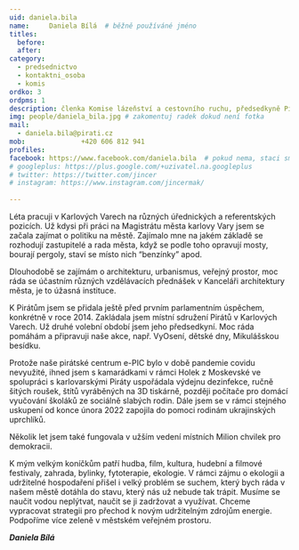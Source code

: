 ```yaml
---
uid: daniela.bila
name:     Daniela Bílá 	# běžně používáné jméno
titles:
  before: 
  after:
category:
  - predsednictvo
  - kontaktni_osoba
  - komis
ordko: 3
ordpms: 1
description: členka Komise lázeňství a cestovního ruchu, předsedkyně Pirátů Karlovy Vary
img: people/daniela_bila.jpg # zakomentuj radek dokud není fotka
mail:
  - daniela.bila@pirati.cz
mob:			  +420 606 812 941
profiles:
facebook: https://www.facebook.com/daniela.bila  # pokud nema, staci smazat tuto radku
# googleplus: https://plus.google.com/+uzivatel.na.googleplus
# twitter: https://twitter.com/jincer
# instagram: https://www.instagram.com/jincermak/ 
   
---
```

Léta pracuji v Karlových Varech na různých úřednických a referentských pozicích. Už kdysi při práci na Magistrátu města karlovy Vary jsem se začala zajímat o politiku na městě. Zajímalo mne na jakém základě se rozhodují zastupitelé a rada města, když se podle toho opravují mosty, bourají pergoly, staví se místo nich “benzínky” apod. 

Dlouhodobě se zajímám o architekturu, urbanismus, veřejný prostor, moc ráda se účastním různých vzdělávacích přednášek v Kanceláři architektury města, je to úžasná instituce.

K Pirátům jsem se přidala ještě před prvním parlamentním úspěchem, konkrétně v roce 2014. Zakládala jsem místní sdružení Pirátů v Karlových Varech. Už druhé volební období jsem jeho předsedkyní. Moc ráda pomáhám a připravuji naše akce, např. VyOsení, dětské dny, Mikulášskou besídku.

Protože naše pirátské centrum e-PIC bylo v době pandemie covidu nevyužité, ihned jsem s kamarádkami v rámci Holek z Moskevské ve spolupráci s karlovarskými Piráty uspořádala výdejnu dezinfekce, ručně šitých roušek, štítů vyráběných na 3D tiskárně, později počítače pro domácí vyučování školáků ze sociálně slabých rodin. Dále jsem se v rámci stejného uskupení od konce února 2022 zapojila do pomoci rodinám ukrajinských uprchlíků.

Několik let jsem také fungovala v užším vedení místních Milion chvilek pro demokracii.

K mým velkým koníčkům patří hudba, film, kultura, hudební a filmové festivaly, zahrada, bylinky, fytoterapie, ekologie. V rámci zájmu o ekologii a udržitelné hospodaření přišel i velký problém se suchem, který bych ráda v našem městě dotáhla do stavu, který nás už nebude tak trápit. Musíme se naučit vodou neplýtvat, naučit se ji zadržovat a využívat. Chceme vypracovat strategii pro přechod k novým udržitelným zdrojům energie. Podpoříme více zeleně v městském veřejném prostoru.

***Daniela Bílá***
